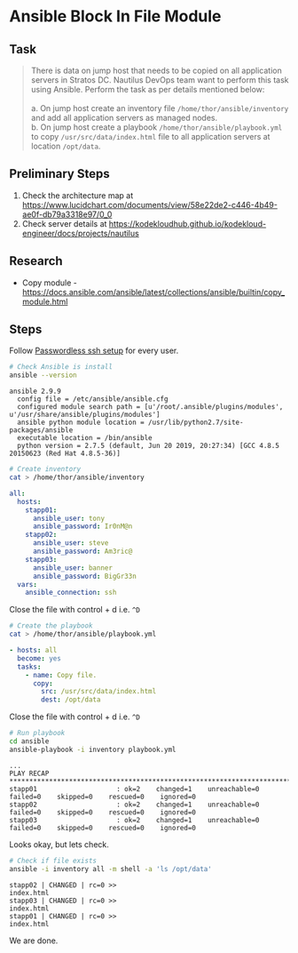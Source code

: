 # Ansible Block In File Module

## Task

> There is data on jump host that needs to be copied on all application servers in Stratos DC. Nautilus DevOps team want to perform this task using Ansible. Perform the task as per details mentioned below:<br><br>a. On jump host create an inventory file `/home/thor/ansible/inventory` and add all application servers as managed nodes.<br>b. On jump host create a playbook `/home/thor/ansible/playbook.yml` to copy `/usr/src/data/index.html` file to all application servers at location `/opt/data`.
>
## Preliminary Steps

1. Check the architecture map at https://www.lucidchart.com/documents/view/58e22de2-c446-4b49-ae0f-db79a3318e97/0_0
2. Check server details at https://kodekloudhub.github.io/kodekloud-engineer/docs/projects/nautilus

## Research

* Copy module - https://docs.ansible.com/ansible/latest/collections/ansible/builtin/copy_module.html

## Steps

Follow [Passwordless ssh setup](../../linux-system-administrator/networking/passwordless-ssh-access.md) for every user.

```bash
# Check Ansible is install
ansible --version
```

```
ansible 2.9.9
  config file = /etc/ansible/ansible.cfg
  configured module search path = [u'/root/.ansible/plugins/modules', u'/usr/share/ansible/plugins/modules']
  ansible python module location = /usr/lib/python2.7/site-packages/ansible
  executable location = /bin/ansible
  python version = 2.7.5 (default, Jun 20 2019, 20:27:34) [GCC 4.8.5 20150623 (Red Hat 4.8.5-36)]
```

```bash
# Create inventory
cat > /home/thor/ansible/inventory
```

```yaml
all:
  hosts:
    stapp01:
      ansible_user: tony
      ansible_password: Ir0nM@n
    stapp02:
      ansible_user: steve
      ansible_password: Am3ric@
    stapp03:
      ansible_user: banner
      ansible_password: BigGr33n
  vars:
    ansible_connection: ssh
```

Close the file with control + d i.e. `^D`

```bash
# Create the playbook
cat > /home/thor/ansible/playbook.yml
```

```yaml
- hosts: all
  become: yes
  tasks:
    - name: Copy file.
      copy:
        src: /usr/src/data/index.html
        dest: /opt/data
```

Close the file with control + d i.e. `^D`

```bash
# Run playbook
cd ansible
ansible-playbook -i inventory playbook.yml
```

```
...
PLAY RECAP ***********************************************************************
stapp01                    : ok=2    changed=1    unreachable=0    failed=0    skipped=0    rescued=0    ignored=0
stapp02                    : ok=2    changed=1    unreachable=0    failed=0    skipped=0    rescued=0    ignored=0
stapp03                    : ok=2    changed=1    unreachable=0    failed=0    skipped=0    rescued=0    ignored=0
```

Looks okay, but lets check.

```bash
# Check if file exists
ansible -i inventory all -m shell -a 'ls /opt/data'
```

```
stapp02 | CHANGED | rc=0 >>
index.html
stapp03 | CHANGED | rc=0 >>
index.html
stapp01 | CHANGED | rc=0 >>
index.html
```

We are done.
